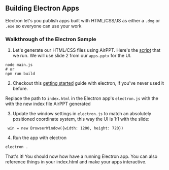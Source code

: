 
## Building Electron Apps

Electron let's you publish apps built with HTML/CSS/JS as either a `.dmg` or `.exe` so everyone can use your work

### Walkthrough of the Electron Sample

1.  Let's generate our HTML/CSS files using AirPPT. Here's the [script](https://github.com/airpptx/samples/blob/master/electron/main.js) that we run. We will use slide 2 from our `apps.pptx` for the UI.

```
node main.js
# or
npm run build
```

2.  Checkout this [getting started](https://electronjs.org/docs/tutorial/first-app) guide with electron, if you've never used it before.

Replace the path to `index.html` in the Electron app's `electron.js` with the with the new index file AirPPT generated

3.  Update the window settings in `electron.js` to match an absolutely positioned coordinate system, this way the UI is 1:1 with the slide:

```
 win = new BrowserWindow({width: 1200, height: 720})
```

4.  Run the app with electron

```
electron .
```

That's it! You should now how have a running Electron app. You can also reference things in your index.html and make your apps interactive.
